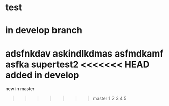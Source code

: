 # test
# in develop branch
adsfnkdav
askindlkdmas
asfmdkamf
asfka
supertest2
<<<<<<< HEAD
added in develop
=======
new in master
>>>>>>> master
1
2
3
4
5
